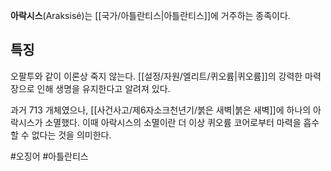 **아락시스**(Araksisé)는 [[국가/아틀란티스|아틀란티스]]에 거주하는 종족이다.

## 특징
오팔투와 같이 이론상 죽지 않는다. [[설정/자원/엘리트/퀴오륨|퀴오륨]]의 강력한 마력장으로 인해 생명을 유지한다고 알려져 있다.

과거 713 개체였으나, [[사건사고/제6자소크천년기/붉은 새벽|붉은 새벽]]에 하나의 아락시스가 소멸했다. 이때 아락시스의 소멸이란 더 이상 퀴오륨 코어로부터 마력을 흡수할 수 없다는 것을 의미한다.

#오징어 #아틀란티스